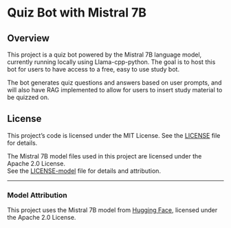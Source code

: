# Quiz Bot with Mistral 7B

## Overview

This project is a quiz bot powered by the Mistral 7B language model, currently running locally using Llama-cpp-python. The goal is to host this bot for users to have access to a free, easy to use study bot.

The bot generates quiz questions and answers based on user prompts, and will also have RAG implemented to allow for users to insert study material to be quizzed on.

## License

This project’s code is licensed under the MIT License. See the [LICENSE](LICENSE) file for details.

The Mistral 7B model files used in this project are licensed under the Apache 2.0 License.  
See the [LICENSE-model](LICENSE-model) file for details and attribution.

---

### Model Attribution

This project uses the Mistral 7B model from [Hugging Face](https://huggingface.co/itlwas/Mistral-7B-Instruct-v0.1-Q4_K_M-GGUF), licensed under the Apache 2.0 License.
